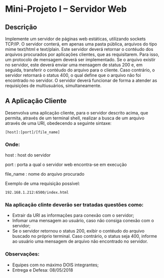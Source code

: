 # Mini-Projeto I – Servidor Web

## Descrição
Implemente um servidor de páginas web estáticas, utilizando sockets TCP/IP. O servidor conterá, em apenas uma pasta pública, arquivos do tipo mime text/html e text/plain. Este servidor deverá retornar o contéudo dos arquivos procurados por aplicações clientes, que as requisitarem. Para isso, um protocolo de mensagem deverá ser implementado. Se o arquivo existir no servidor, este deverá enviar uma mensagem de status 200 e, em seguida, transferir o contéudo do arquivo para o cliente. Caso contrário, o servidor retornará o status 400, o qual define que o arquivo não foi encontrado no servidor. 
O servidor deverá funcionar de forma a atender as requisições de multiusuários, simultaneamente. 
## A Aplicação Cliente 
Desenvolva uma aplicação cliente, para o servidor descrito acima, que permita, através de um terminal shell, realizar a busca de um arquivo através de uma URI, obedecendo a seguinte sintaxe: 
```
[host]:[port]/[file_name]
```
### Onde:
host : host do servidor

port : porta a qual o servidor web encontra-se em execução

file_name : nome do arquivo procurado

Exemplo de uma requisição possível: 
```
192.168.1.212:6500/index.html
```
### Na aplicação clinte deverão ser tratadas questões como:

* Extrair da URI as informações para conexão com o servidor;
* Infomar uma mensagem ao usuário, caso não consiga conexão com o servidor;
* Se o servidor retornou o status 200, exibir o contéudo do arquivo buscado no próprio terminal. Caso contrário, o status seja 400, informe ao usuário uma mensagem de arquivo não encontrado no servidor.

### Observações:
* Equipes com no máximo DOIS integrantes;
* Entrega e Defesa: 08/05/2018